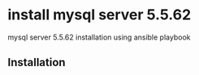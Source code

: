 # install mysql server 5.5.62
mysql server 5.5.62 installation using ansible playbook 
## Installation
